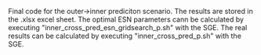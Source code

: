 Final code for the outer->inner prediciton scenario. The results are stored in the .xlsx excel sheet.
The optimal ESN parameters cann be calculated by executing "inner_cross_pred_esn_gridsearch_p.sh" with the SGE.
The real results can be calculated by executing "inner_cross_pred_p.sh" with the SGE.
